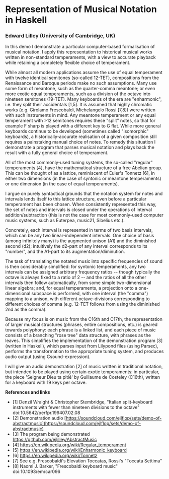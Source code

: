 
# Representation of Musical Notation in Haskell

### Edward Lilley (University of Cambridge, UK)

In this demo I demonstrate a particular computer-based formalisation
of musical notation. I apply this representation to historical musical
works written in non-standard temperaments, with a view to accurate
playback while retaining a completely flexible choice of temperament.

While almost all modern applications assume the use of equal
temperament with twelve identical semitones (so-called 12-TET),
compositions from the Renaissance and Baroque periods make no such
assumptions. Many use some form of meantone, such as the quarter-comma
meantone; or even more exotic equal temperaments, such as a division
of the octave into nineteen semitones (19-TET). Many keyboards of the
era are "enharmonic", i.e. they split their accidentals [1,5]. It is
assumed that highly chromatic works (e.g. Girolamo Frescobaldi,
Michelangelo Rossi [7,8]) were written with such instruments in
mind. Any meantone temperament or any equal temperament with >12
semitones requires these "split" notes, so that for example F sharp is
played with a different key to G flat. While more general keyboards
continue to be developed (sometimes called "isomorphic" keyboards), a
historically-accurate realisation of a given composition still
requires a painstaking manual choice of notes. To remedy this
situation I demonstrate a program that parses musical notation and
plays back the result with a fully general choice of temperament.

All of the most commonly-used tuning systems, the so-called "regular"
temperaments [4], have the mathematical structure of a free Abelian
group. This can be thought of as a lattice, reminiscent of Euler's
Tonnetz [6], in either two dimensions (in the case of syntonic or
meantone temperaments) or one dimension (in the case of equal
temperaments).

I argue on purely syntactical grounds that the notation system for
notes and intervals lends itself to this lattice structure, even
before a particular temperament has been chosen. When consistently
represented this way, the set of notes and intervals is closed under
the operations of interval addition/subtraction (this is not the case
for most commonly-used computer music systems, such as Euterpea,
music21, Sibelius etc.).

Concretely, each interval is represented in terms of two basis
intervals, which can be any two linear-independent intervals. One
choice of basis (among infinitely many) is the augmented unison (A1)
and the diminished second (d2); intuitively the d2-part of any
interval corresponds to its "number", and the A1-part to its
augmentation/diminution.

The task of translating the notated music into specific frequencies of
sound is then considerably simplified: for syntonic temperaments, any
two intervals can be assigned arbitrary frequency ratios -- though
typically the octave is always fixed to a ratio of 2 -- and the ratios
of all the other intervals then follow automatically, from some simple
two-dimensional linear algebra; and, for equal temperaments, a
projection onto a one-dimensional subspace is performed, with one
interval (the "comma") mapping to a unison, with different
octave-divisions corresponding to different choices of comma
(e.g. 12-TET follows from using the diminished 2nd as the comma).

Because my focus is on music from the C16th and C17th, the
representation of larger musical structures (phrases, entire
compositions, etc.) is geared towards polyphony: each phrase is a
linked list, and each piece of music consists of a branching "rose
tree" data structure, with phrases as the leaves. This simplifies the
implementation of the demonstration program \[3\] (written in Haskell),
which parses input from Lilypond files (using Parsec), performs the
transformation to the appropriate tuning system, and produces audio
output (using Csound-expression).

I will give an audio demonstration [2] of music written in traditional
notation, but intended to be played using certain exotic temperaments:
in particular, the piece 'Seigneur Dieu ta pitié' by Guillaume de
Costeley (C16th), written for a keyboard with 19 keys per octave.

**References and links**

- [1] Denzil Wraight & Christopher Stembridge, "Italian split-keyboard instruments with fewer than nineteen divisions to the octave" doi:10.5642/perfpr.199407.02.08
- [2] Demonstration audio [https://soundcloud.com/ejlflop/sets/demo-of-abstractmusic](https://soundcloud.com/ejlflop/sets/demo-of-abstractmusic)
- [3] The program being demonstrated https://github.com/ejlilley/AbstractMusic
- [4] https://en.wikipedia.org/wiki/Regular_temperament
- [5] https://en.wikipedia.org/wiki/Enharmonic_keyboard
- [6] https://en.wikipedia.org/wiki/Tonnetz
- [7] See e.g. Frescobaldi's Elevation Toccatas, Rossi's "Toccata Settima"
- [8] Naomi J. Barker, "Frescobaldi keyboard music" doi:10.1093/em/car096


